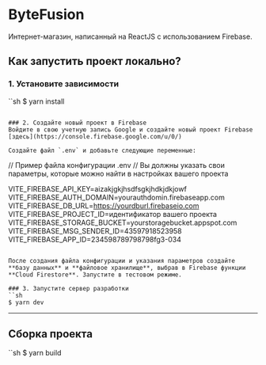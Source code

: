 # ByteFusion
Интернет-магазин, написанный на ReactJS с использованием Firebase.

## Как запустить проект локально?
### 1. Установите зависимости
``sh
$ yarn install
```

### 2. Создайте новый проект в Firebase
Войдите в свою учетную запись Google и создайте новый проект Firebase [здесь](https://console.firebase.google.com/u/0/)

Создайте файл `.env` и добавьте следующие переменные:

```
// Пример файла конфигурации .env
// Вы должны указать свои параметры, которые можно найти в настройках вашего проекта

VITE_FIREBASE_API_KEY=aizakjgkjhsdfsgkjhdkjdkjowf
VITE_FIREBASE_AUTH_DOMAIN=yourauthdomin.firebaseapp.com
VITE_FIREBASE_DB_URL=https://yourdburl.firebaseio.com
VITE_FIREBASE_PROJECT_ID=идентификатор вашего проекта 
VITE_FIREBASE_STORAGE_BUCKET=yourstoragebucket.appspot.com
VITE_FIREBASE_MSG_SENDER_ID=43597918523958
VITE_FIREBASE_APP_ID=234598789798798fg3-034

``` 

После создания файла конфигурации и указания параметров создайте **базу данных** и **файловое хранилище**, выбрав в Firebase функции **Cloud Firestore**. Запустите в тестовом режиме.

### 3. Запустите сервер разработки
``sh
$ yarn dev
```

---

## Сборка проекта
``sh
$ yarn build
```